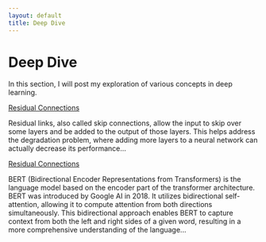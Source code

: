 ```yaml
---
layout: default
title: Deep Dive
---
```


# Deep Dive

In this section, I will post my exploration of various concepts in deep learning.


<div class="link-section">
        <a href="{{ site.baseurl }}/deepdive/ResidualConnections.html">Residual Connections</a>
        <p>Residual links, also called skip connections, allow the input to skip over some layers and be added to the output of those layers. This helps address the degradation problem, where adding more layers to a neural network can actually decrease its performance...</p>
    </div>


<div class="link-section">
        <a href="{{ site.baseurl }}/deepdive/Bert.html">Residual Connections</a>
        <p>BERT (Bidirectional Encoder Representations from Transformers) is the language model based on the encoder part of the transformer architecture. BERT was introduced by Google AI in 2018. It utilizes bidirectional self-attention, allowing it to compute attention from both directions simultaneously. This bidirectional approach enables BERT to capture context from both the left and right sides of a given word, resulting in a more comprehensive understanding of the language... </p>
    </div>

